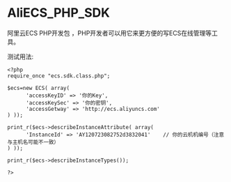 AliECS_PHP_SDK
==============

阿里云ECS PHP开发包 ，PHP开发者可以用它来更方便的写ECS在线管理等工具。


测试用法:

    <?php
    require_once "ecs.sdk.class.php";

    $ecs=new ECS( array(
	      'accessKeyID' => '你的Key',
	      'accessKeySec' => '你的密钥',
	      'accessGetway' => 'http://ecs.aliyuncs.com'
    ) ));

    print_r($ecs->describeInstanceAttribute( array(
	      'InstanceId' => 'AY120723082752d3832041'    // 你的云机机编号（注意与主机名可能不一致）
    ) ));

    print_r($ecs->describeInstanceTypes());

    ?>
